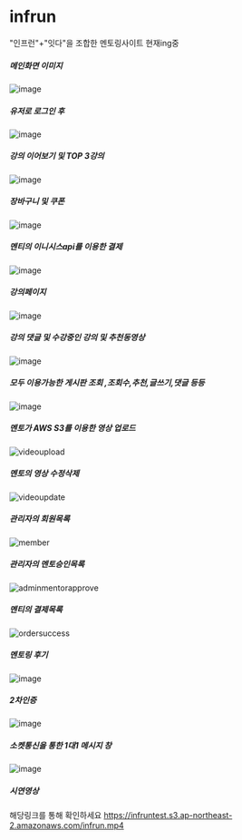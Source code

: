 # infrun
"인프런"+"잇다"을 조합한 멘토링사이트 현재ing중

##### 메인화면 이미지
![image](https://user-images.githubusercontent.com/79193811/193780638-73ffea50-a24d-47a6-9b6b-ad1f08d38c35.png)

##### 유저로 로그인 후 
![image](https://user-images.githubusercontent.com/79193811/193780861-3959aef7-f338-472c-9d5c-09f884d1fe4b.png)

##### 강의 이어보기 및 TOP 3강의
![image](https://user-images.githubusercontent.com/79193811/193780959-bd500ee1-b99e-4615-b1bd-a98a8486e19e.png)

##### 장바구니 및 쿠폰

![image](https://user-images.githubusercontent.com/79193811/193781108-47d4c23c-7323-47a0-a6df-10273a35e739.png)

##### 멘티의 이니시스api를 이용한 결제 

![image](https://user-images.githubusercontent.com/79193811/193781206-60b53b50-fd0f-4827-a7e5-3d6aa077a3da.png)

##### 강의페이지

![image](https://user-images.githubusercontent.com/79193811/193781310-1d8ef9bf-643c-4e22-b49b-8ed181ed1313.png)

##### 강의 댓글 및 수강중인 강의 및 추천동영상

![image](https://user-images.githubusercontent.com/79193811/193781439-7da7592e-9e4d-44cc-8be5-fb1cf0e1984c.png)

##### 모두 이용가능한  게시판 조회 ,조회수,추천,글쓰기,댓글 등등 

![image](https://user-images.githubusercontent.com/79193811/193781503-6493a810-8db4-4aae-9bb3-b6360768d57f.png)

##### 멘토가 AWS S3를 이용한 영상 업로드 
![videoupload](https://user-images.githubusercontent.com/79193811/180154566-c99614f7-5763-4f59-8a38-f63785ec7f78.PNG)

##### 멘토의 영상 수정삭제

![videoupdate](https://user-images.githubusercontent.com/79193811/180154632-52030290-6722-46e5-ba66-b28e5df64260.PNG)

##### 관리자의 회원목록

![member](https://user-images.githubusercontent.com/79193811/180154663-972c565c-986a-4db2-865a-d00a9caf2c0d.PNG)

##### 관리자의 멘토승인목록

![adminmentorapprove](https://user-images.githubusercontent.com/79193811/180154716-88ce4ea6-0339-43c7-ae71-b4fa882be77c.PNG)

##### 멘티의 결제목록

![ordersuccess](https://user-images.githubusercontent.com/79193811/180154745-bea9ed53-84e0-4168-a51d-2865d177ccb0.PNG)

##### 멘토링 후기

![image](https://user-images.githubusercontent.com/79193811/193781579-f07db0bf-90b1-42f3-aa25-920137634f11.png)

##### 2차인증

![image](https://user-images.githubusercontent.com/79193811/193781676-8de32ec5-26d3-4a0c-b961-36e25ce74e92.png)

##### 소켓통신을 통한 1대1 메시지 창

![image](https://user-images.githubusercontent.com/79193811/193781907-f1c4e05a-bb96-4b56-aa87-7b963cf00398.png)


##### 시연영상

해당링크를 통해 확인하세요
https://infruntest.s3.ap-northeast-2.amazonaws.com/infrun.mp4


